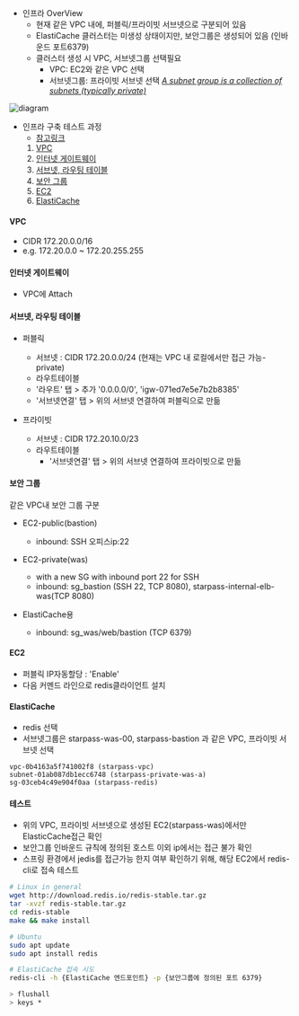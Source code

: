 
- 인프라 OverView
  - 현재 같은 VPC 내에, 퍼블릭/프라이빗 서브넷으로 구분되어 있음
  - ElastiCache 클러스터는 미생성 상태이지만, 보안그룹은 생성되어 있음 (인바운드 포트6379)
  - 클러스터 생성 시 VPC, 서브넷그룹 선택필요
    - VPC: EC2와 같은 VPC 선택
    - 서브넷그룹: 프라이빗 서브넷 선택 [_A subnet group is a collection of subnets (typically private)_](https://docs.aws.amazon.com/AmazonElastiCache/latest/red-ug/SubnetGroups.html)

<!-- ![VPC with public and private subnets](https://docs.aws.amazon.com/vpc/latest/userguide/images/nat-gateway-diagram.png) -->


<!-- ![elasticache_and_ec2](https://docs.aws.amazon.com/AmazonElastiCache/latest/mem-ug/images/ElastiCache-inVPC-AccessedByEC2-SameVPC.png) -->

<!-- ![diagram](./assets/images/ElastiCache.jpg) -->
![diagram](https://d2cg24p20j4o18.cloudfront.net/playvote/000/20210819/82331f92-bc8c-403e-a1d1-5d51bc6fec79.jpg)

- 인프라 구축 테스트 과정 
  - [참고링크](https://github.com/ROWEM-Development/dev-infra-info/blob/main/jenkins/01-jenkins.md)
  1. [VPC](#vpc)
  2. [인터넷 게이트웨이](#인터넷-게이트웨이)
  3. [서브넷, 라우팅 테이블](#서브넷-라우팅-테이블)
  4. [보안 그룹](#보안-그룹)
  5. [EC2](#ec2)
  5. [ElastiCache](#elasticache)

#### VPC
- CIDR 172.20.0.0/16
- e.g. 172.20.0.0 ~ 172.20.255.255


#### 인터넷 게이트웨이
- VPC에 Attach

#### 서브넷, 라우팅 테이블
- 퍼블릭
  - 서브넷 : CIDR 172.20.0.0/24 (현재는 VPC 내 로컬에서만 접근 가능-private)
  - 라우트테이블
  - '라우트' 탭 > 추가 '0.0.0.0/0', 'igw-071ed7e5e7b2b8385'
  - '서브넷연결' 탭 > 위의 서브넷 연결하여 퍼블릭으로 만듦

- 프라이빗
  - 서브넷 : CIDR 172.20.10.0/23
  - 라우트테이블
    - '서브넷연결' 탭 > 위의 서브넷 연결하여 프라이빗으로 만듦

#### 보안 그룹
같은 VPC내 보안 그룹 구분

- EC2-public(bastion)
  - inbound: SSH 오피스ip:22

- EC2-private(was)
  - with a new SG with inbound port 22 for SSH
  - inbound: sg_bastion (SSH 22, TCP 8080), starpass-internal-elb-was(TCP 8080)

- ElastiCache용
  - inbound: sg_was/web/bastion (TCP 6379)

#### EC2
- 퍼블릭 IP자동할당 : 'Enable'
- 다음 커멘드 라인으로 redis클라이언트 설치


#### ElastiCache
- redis 선택
- 서브넷그룹은 starpass-was-00, starpass-bastion 과 같은 VPC, 프라이빗 서브넷 선택
```
vpc-0b4163a5f741002f8 (starpass-vpc) 
subnet-01ab087db1ecc6748 (starpass-private-was-a) 
sg-03ceb4c49e904f0aa (starpass-redis)
```

#### 테스트
- 위의 VPC, 프라이빗 서브넷으로 생성된 EC2(starpass-was)에서만 ElasticCache접근 확인
- 보안그룹 인바운드 규칙에 정의된 호스트 이외 ip에서는 접근 불가 확인
- 스프링 환경에서 jedis를 접근가능 한지 여부 확인하기 위해, 해당 EC2에서 redis-cli로 접속 테스트

```sh
# Linux in general
wget http://download.redis.io/redis-stable.tar.gz
tar -xvzf redis-stable.tar.gz
cd redis-stable
make && make install

# Ubuntu
sudo apt update
sudo apt install redis

# ElastiCache 접속 시도
redis-cli -h {ElastiCache 엔드포인트} -p {보안그룹에 정의된 포트 6379}

> flushall
> keys *
```
